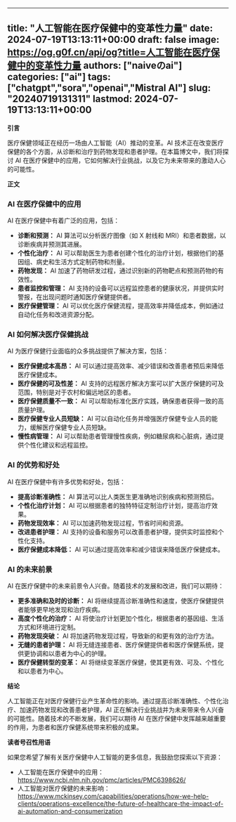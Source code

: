 
---
title: "人工智能在医疗保健中的变革性力量"
date: 2024-07-19T13:13:11+00:00
draft: false
image: https://og.g0f.cn/api/og?title=人工智能在医疗保健中的变革性力量
authors: ["naiveのai"]
categories: ["ai"]
tags: ["chatgpt","sora","openai","Mistral AI"]
slug: "20240719131311"
lastmod: 2024-07-19T13:13:11+00:00
---
**引言**

医疗保健领域正在经历一场由人工智能（AI）推动的变革。AI 技术正在改变医疗保健的各个方面，从诊断和治疗到药物发现和患者护理。在本篇博文中，我们将探讨 AI 在医疗保健中的应用，它如何解决行业挑战，以及它为未来带来的激动人心的可能性。

**正文**

### AI 在医疗保健中的应用

AI 在医疗保健中有着广泛的应用，包括：

- **诊断和预测：** AI 算法可以分析医疗图像（如 X 射线和 MRI）和患者数据，以诊断疾病并预测其进展。
- **个性化治疗：** AI 可以帮助医生为患者创建个性化的治疗计划，根据他们的基因组、病史和生活方式定制药物和剂量。
- **药物发现：** AI 加速了药物研发过程，通过识别新的药物靶点和预测药物的有效性。
- **患者监控和管理：** AI 支持的设备可以远程监控患者的健康状况，并提供实时警报，在出现问题时通知医疗保健提供者。
- **医疗保健管理：** AI 可以优化医疗保健流程，提高效率并降低成本，例如通过自动化任务和改进资源分配。

### AI 如何解决医疗保健挑战

AI 为医疗保健行业面临的众多挑战提供了解决方案，包括：

- **医疗保健成本高昂：** AI 可以通过提高效率、减少错误和改善患者预后来降低医疗保健成本。
- **医疗保健的可及性差：** AI 支持的远程医疗解决方案可以扩大医疗保健的可及范围，特别是对于农村和偏远地区的患者。
- **医疗保健质量不一致：** AI 可以帮助标准化医疗实践，确保患者获得一致的高质量护理。
- **医疗保健专业人员短缺：** AI 可以自动化任务并增强医疗保健专业人员的能力，缓解医疗保健专业人员短缺。
- **慢性病管理：** AI 可以帮助患者管理慢性疾病，例如糖尿病和心脏病，通过提供个性化建议和远程监控。

### AI 的优势和好处

AI 在医疗保健中有许多优势和好处，包括：

- **提高诊断准确性：** AI 算法可以比人类医生更准确地识别疾病和预测预后。
- **个性化治疗计划：** AI 可以根据患者的独特特征定制治疗计划，提高治疗效果。
- **药物发现效率：** AI 可以加速药物发现过程，节省时间和资源。
- **改进患者护理：** AI 支持的设备和服务可以改善患者护理，提供实时监控和个性化支持。
- **医疗保健成本降低：** AI 可以通过提高效率和减少错误来降低医疗保健成本。

### AI 的未来前景

AI 在医疗保健中的未来前景令人兴奋。随着技术的发展和改进，我们可以期待：

- **更多准确和及时的诊断：** AI 将继续提高诊断准确性和速度，使医疗保健提供者能够更早地发现和治疗疾病。
- **高度个性化的治疗：** AI 将使治疗计划更加个性化，根据患者的基因组、生活方式和环境进行定制。
- **药物发现突破：** AI 将加速药物发现过程，导致新的和更有效的治疗方法。
- **无缝的患者护理：** AI 将无缝连接患者、医疗保健提供者和医疗保健系统，提供更协调和以患者为中心的护理。
- **医疗保健转型的变革：** AI 将继续变革医疗保健，使其更有效、可及、个性化和以患者为中心。

**结论**

人工智能正在对医疗保健行业产生革命性的影响。通过提高诊断准确性、个性化治疗、加速药物发现和改善患者护理，AI 正在解决行业挑战并为未来带来令人兴奋的可能性。随着技术的不断发展，我们可以期待 AI 在医疗保健中发挥越来越重要的作用，为患者和医疗保健系统带来积极的成果。

**读者号召性用语**

如果您希望了解有关医疗保健中人工智能的更多信息，我鼓励您探索以下资源：

- 人工智能在医疗保健中的应用：https://www.ncbi.nlm.nih.gov/pmc/articles/PMC6398626/
- 人工智能对医疗保健的未来影响：https://www.mckinsey.com/capabilities/operations/how-we-help-clients/operations-excellence/the-future-of-healthcare-the-impact-of-ai-automation-and-consumerization